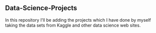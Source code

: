 ## Data-Science-Projects ##               
In this repository I'll be adding the projects which I have done by myself taking the data sets from Kaggle and other data science web sites.                             
